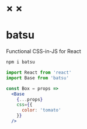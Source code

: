
# × ×
# batsu

Functional CSS-in-JS for React

```sh
npm i batsu
```

```jsx
import React from 'react'
import Base from 'batsu'

const Box = props =>
  <Base
    {...props}
    css={{
      color: 'tomato'
    }}
  />
```
